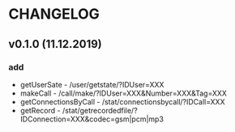 CHANGELOG
=========

v0.1.0 (11.12.2019)
--------------------
### add
- getUserSate - /user/getstate/?IDUser=XXX
- makeCall - /call/make/?IDUser=XXX&Number=XXX&Tag=XXX
- getConnectionsByCall - /stat/connectionsbycall/?IDCall=XXX
- getRecord - /stat/getrecordedfile/?IDConnection=XXX&codec=gsm|pcm|mp3
